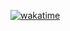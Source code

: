 [![wakatime](https://wakatime.com/badge/user/71d06c7a-c205-4f0e-b36f-9cfe73017d97.svg)](https://wakatime.com/@71d06c7a-c205-4f0e-b36f-9cfe73017d97)
